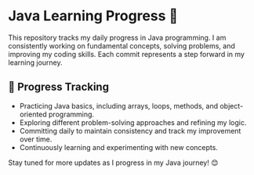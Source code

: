 # Java Learning Progress 🚀  

This repository tracks my daily progress in Java programming. I am consistently working on fundamental concepts, solving problems, and improving my coding skills. Each commit represents a step forward in my learning journey.  

## 📌 Progress Tracking  

- Practicing Java basics, including arrays, loops, methods, and object-oriented programming.  
- Exploring different problem-solving approaches and refining my logic.  
- Committing daily to maintain consistency and track my improvement over time.  
- Continuously learning and experimenting with new concepts.  

Stay tuned for more updates as I progress in my Java journey! 😊
